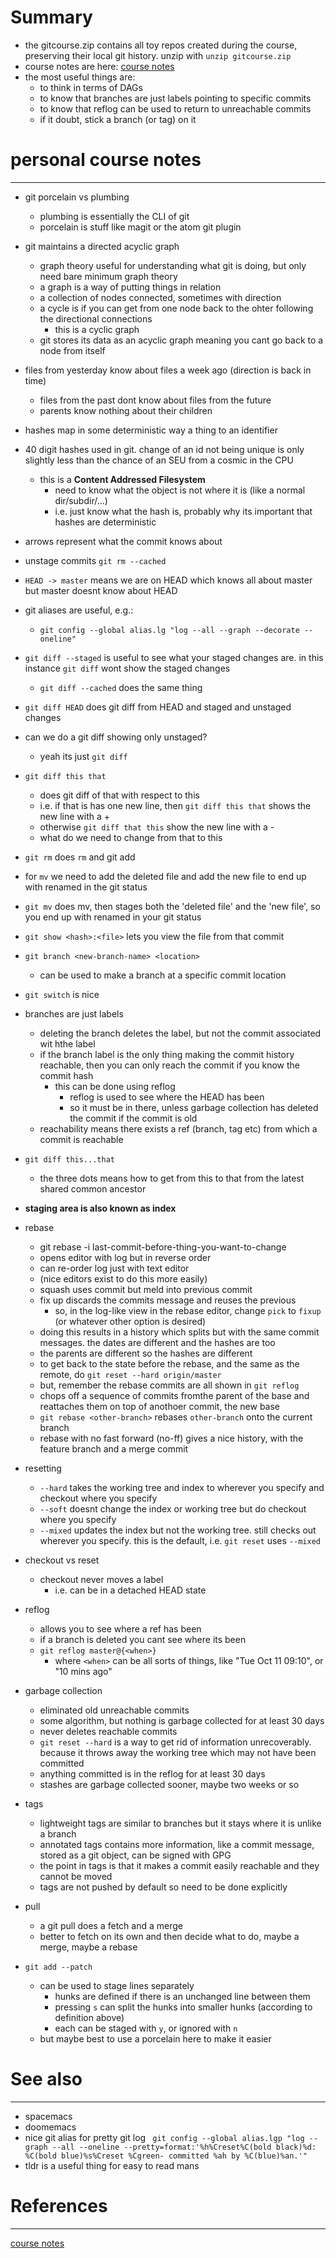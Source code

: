 # Summary
- the gitcourse.zip contains all toy repos created during the course, preserving their local git history. unzip with `unzip gitcourse.zip`
- course notes are here: [course notes](https://jgcourses.gitlab.io/git/)
- the most useful things are:
	- to think in terms of DAGs
	- to know that branches are just labels pointing to specific commits
	- to know that reflog can be used to return to unreachable commits
	- if it doubt, stick a branch (or tag) on it

# personal course notes
---
- git porcelain vs plumbing
	- plumbing is essentially the CLI of git
	- porcelain is stuff like magit or the atom git plugin
- git maintains a directed acyclic graph
	- graph theory useful for understanding what git is doing, but only need bare minimum graph theory
	- a graph is a way of putting things in relation
	- a collection of nodes connected, sometimes with direction
	- a cycle is if you can get from one node back to the ohter following the directional connections
		- this is a cyclic graph
	- git stores its data as an acyclic graph meaning you cant go back to a node from itself
- files from yesterday know about files a week ago (direction is back  in time)
	- files from the past dont know about files from the future
	- parents know nothing about their children
- hashes map in some deterministic way a thing to an identifier
- 40 digit hashes used in git. change of an id not being unique is only slightly less than the chance of an SEU from a cosmic in the CPU
	- this is a **Content Addressed Filesystem**
		- need to know what the object is not where it is (like a normal dir/subdir/...)
		- i.e. just know what the hash is, probably why its important that hashes are deterministic
- arrows represent what the commit knows about
- unstage commits `git rm --cached`
- `HEAD -> master` means we are on HEAD which knows all about master but master doesnt know about HEAD
- git aliases are useful, e.g.:
	- `git config --global alias.lg "log --all --graph --decorate --oneline"`
- `git diff --staged` is useful to see what your  staged changes are. in this instance `git diff` wont show the staged changes
	- `git diff --cached` does the same thing
- `git diff HEAD` does git diff from HEAD and staged and unstaged changes
- can we do a git diff showing only unstaged?
	- yeah its just `git diff`
- `git diff this that`
	- does git diff of that with respect to this
	- i.e. if that is has one new line, then `git diff this that` shows the new line with a +
	- otherwise `git diff that this` show the new line with a -
	- what do we need to change from that to this
- `git rm` does `rm` and git add
- for `mv` we need to add the deleted file and add the new file to end up with renamed in the git status
- `git mv` does mv, then stages both the 'deleted file' and the 'new file', so you end up with renamed in your git status
- `git show <hash>:<file>` lets you view the file from that commit
- `git branch <new-branch-name> <location>`
	- can be used to make a branch at a specific commit location
- `git switch` is nice
- branches are just labels
	- deleting the branch deletes the label, but not the commit associated wit hthe label
	- if the branch label is the only thing making the commit history reachable, then you can only reach the commit if you know the commit hash
		- this can be done using reflog
			- reflog is used to see where the HEAD has been
			- so it must be in there, unless garbage collection has deleted the commit if the commit is old
	- reachability means there exists a ref (branch, tag etc) from which a commit is reachable
- `git diff this...that` 
	- the three dots means how to get from this to that from the latest shared common ancestor
- **staging area is also known as index**
- rebase
	- git rebase -i last-commit-before-thing-you-want-to-change
	- opens editor with log but in reverse order
	- can re-order log just with text editor
	- (nice editors exist to do this more easily)
	- squash uses commit but meld into previous commit
	- fix up discards the commits message and reuses the previous
		- so, in the log-like view in the rebase editor, change `pick` to `fixup` (or whatever other option is desired)
	- doing this results in a history which splits but with the same commit messages. the dates are different and the hashes are too
	- the parents are different so the hashes are different
	- to get back to the state before the rebase, and the same as the remote, do `git reset --hard origin/master`
	- but, remember the rebase commits are all shown in `git reflog`
	- chops off a sequence of commits fromthe parent of the base and reattaches them on top of anothoer commit, the new base
	- `git rebase <other-branch>` rebases `other-branch` onto the current branch
	- rebase with no fast forward (no-ff) gives a nice history, with the feature branch and a merge commit

- resetting
	- `--hard` takes the working tree and index to wherever you specify and checkout where you specify
	- `--soft` doesnt change the index or working tree but do checkout where you specify
	- `--mixed` updates the index but not the working tree. still checks out wherever you specify. this is the default, i.e. `git reset` uses `--mixed`
- checkout vs reset
	- checkout never moves a label
		- i.e. can be in a detached HEAD state
- reflog 
	- allows you to see where a ref has been
	- if a branch is deleted you cant see where its been
	- `git reflog master@{<when>}`
		- where `<when>` can be all sorts of things, like "Tue Oct 11 09:10", or "10 mins ago"
- garbage collection
	- eliminated old unreachable commits
	- some algorithm, but nothing is garbage collected for at least 30 days
	- never deletes reachable commits
	- `git reset --hard` is a way to get rid of information unrecoverably. because it throws away the working tree which may not have been committed
	- anything committed is in the reflog for at least 30 days
	- stashes are garbage collected sooner, maybe two weeks or so
- tags
	- lightweight tags are similar to branches but it stays where it is unlike a branch
	- annotated tags contains more information, like a commit message, stored as a git object, can be signed with GPG
	- the point in tags is that it makes a commit easily reachable and they cannot be moved
	- tags are not pushed by default so need to be done explicitly
- pull
	- a git pull does a fetch and a merge
	- better to fetch on its own and then decide what to do, maybe a merge, maybe a rebase
- `git add --patch`
	- can be used to stage lines separately
		- hunks are defined if there is an unchanged line between them
		- pressing `s` can split the hunks into smaller hunks (according to definition above)
		- each can be staged with `y`, or ignored with `n`
	- but maybe best to use a porcelain here to make it easier


# See also
---
- spacemacs
- doomemacs
- nice git alias for pretty git log 
	` git config --global alias.lgp "log --graph --all --oneline --pretty=format:'%h%Creset%C(bold black)%d: %C(bold blue)%s%Creset %Cgreen- committed %ah by %C(blue)%an.'"`
- tldr is a useful thing for easy to read mans

# References
---
[course notes](https://jgcourses.gitlab.io/git/)